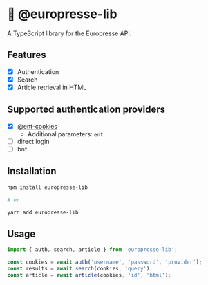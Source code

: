 # 📰 @europresse-lib

A TypeScript library for the Europresse API.

## Features

- [x] Authentication
- [x] Search
- [x] Article retrieval in HTML

## Supported authentication providers

- [x] [@ent-cookies](https://github.com/ebanDev/ent-cookies)
  - Additional parameters: `ent`
- [ ] direct login
- [ ] bnf

## Installation

```bash
npm install europresse-lib

# or 

yarn add europresse-lib
```

## Usage

```typescript
import { auth, search, article } from 'europresse-lib';

const cookies = await auth('username', 'password', 'provider');
const results = await search(cookies, 'query');
const article = await article(cookies, 'id', 'html');
```
